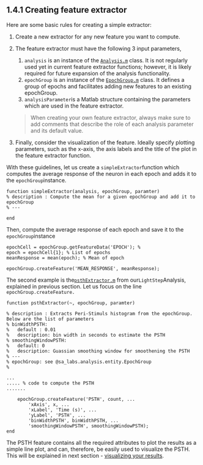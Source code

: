 ## 1.4.1 Creating feature extractor

Here are some basic rules for creating a simple extractor:

1. Create a new extractor for any new feature you want to compute.
2. The feature extractor must have the following 3 input parameters, 
   1. `analysis` is an instance of the [`Analysis.m`](https://github.com/Schwartz-AlaLaurila-Labs/sa-labs-analysis-core/blob/master/src/main/matlab/+sa_labs/+analysis/+core/Analysis.m) class. It is not regularly used yet in current feature extractor functions; however, it is likely required for future expansion of the analysis functionality.
   2. `epochGroup` is an instance of the [`EpochGroup.m`](https://github.com/Schwartz-AlaLaurila-Labs/sa-labs-analysis-core/blob/master/src/main/matlab/+sa_labs/+analysis/+entity/EpochGroup.m) class. It defines a group of epochs and facilitates adding new features to an existing epochGroup. 
   3. `analysisParameter`is a Matlab structure containing the parameters which are used in the feature extractor. 

   > When creating your own feature extractor, always make sure to add comments that describe the role of each analysis parameter and its default value.
3.  Finally, consider the visualization of the feature. Ideally specify plotting parameters, such as the x-axis, the axis labels and the title of the plot in the feature extractor function. 

With these guidelines, let us create a `simpleExtractor`function which computes the average response of the neuron in each epoch and adds it to the `epochGroup`instance.





```
function simpleExtractor(analysis, epochGroup, paramter)
% description : Compute the mean for a given epochGroup and add it to epochGroup
% ---

end
```

Then, compute the average response of each epoch and save it to the `epochGroup`instance

```
epochCell = epochGroup.getFeatureData('EPOCH'); % 
epoch = epochCell{1}; % List of epochs
meanResponse = mean(epoch); % Mean of epoch

epochGroup.createFeature('MEAN_RESPONSE', meanResponse);
```

The second example is the[`psthExtractor.m`](https://github.com/Schwartz-AlaLaurila-Labs/sa-labs-util/blob/master/src/main/matlab/%2Bsa_labs/%2Banalysis/%2Bcommon/%2Bextractors/psthExtractor.m) from our`LightStep`Analysis, explained in previous section. Let us focus on the line `epochGroup.createFeature.`

```
function psthExtractor(~, epochGroup, paramter)

% description : Extracts Peri-Stimuls histogram from the epochGroup. Below are the list of parameters
% binWidthPSTH:
%   default : 0.01
%   description: bin width in seconds to estimate the PSTH
% smoothingWindowPSTH:
%   default: 0
%   description: Guassian smoothing window for smoothening the PSTH
% ---
% epochGroup: see @sa_labs.analysis.entity.EpochGroup
% 

... 
..... % code to compute the PSTH
.......

    epochGroup.createFeature('PSTH', count, ...
        'xAxis', x, ...
        'xLabel', 'Time (s)', ...
        'yLabel', 'PSTH', ...
        'binWidthPSTH', binWidthPSTH, ...
        'smoothingWindowPSTH', smoothingWindowPSTH);
end
```

The PSTH feature contains all the required attributes to plot the results as a simple line plot, and can, therefore, be easily used to visualize the PSTH. This will be explained in next section -  [visualizing your results](/visualizing-your-results.md).

